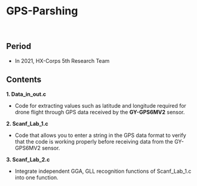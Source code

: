 # GPS-Parshing
<br/>

## Period

- In 2021, HX-Corps 5th Research Team

## Contents

**1. Data_in_out.c**

- Code for extracting values such as latitude and longitude required for drone flight through GPS data received by the **GY-GPS6MV2** sensor.

**2. Scanf_Lab_1.c**

- Code that allows you to enter a string in the GPS data format to verify that the code is working properly before receiving data from the GY-GPS6MV2 sensor.

**3. Scanf_Lab_2.c**

- Integrate independent GGA, GLL recognition functions of Scanf_Lab_1.c into one function.
